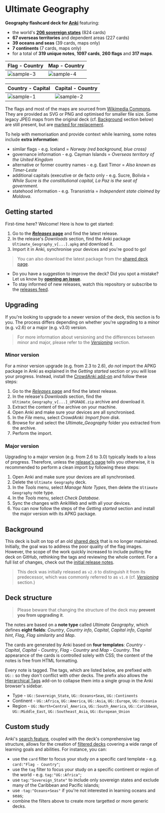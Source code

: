# Ultimate Geography

**Geography flashcard deck for [Anki](http://ankisrs.net/)** featuring:

- the world's **[206 sovereign states](https://en.wikipedia.org/wiki/List_of_sovereign_states)** (824 cards)
- **67 overseas territories** and dependent areas (227 cards)
- **39 oceans and seas** (39 cards, maps only)
- **7 continents** (7 cards, maps only)
- for a total of **319 unique notes**, **1097 cards**, **260 flags** and **317 maps**.

| Flag - Country | Map - Country |
| --- | --- |
| ![sample-3](https://cloud.githubusercontent.com/assets/2936402/21575808/3ac74916-cf6e-11e6-8857-1cd7aaa02b23.png) | ![sample-4](https://cloud.githubusercontent.com/assets/2936402/22322663/bd0552aa-e3f1-11e6-89d9-38b5a1048eff.png) |

| Country - Capital | Capital - Country |
| --- | --- |
| ![sample-1](https://cloud.githubusercontent.com/assets/2936402/21575807/3ac6ebec-cf6e-11e6-849a-19544d5dccf5.png) | ![sample-2](https://cloud.githubusercontent.com/assets/2936402/21575809/3ac77b7a-cf6e-11e6-8d72-76f4d3e21de8.png) |

The flags and most of the maps are sourced from [Wikimedia Commons](https://commons.wikimedia.org/). They are provided as SVG or PNG and optimised for smaller file size. Some legacy JPEG maps from the original deck (cf. [Background](#background) section below) are still present, but are [marked for replacement](https://github.com/axelboc/anki-ultimate-geography/issues/1#issuecomment-275280721).

To help with memorisation and provide context while learning, some notes include **extra information**:
- similar flags - e.g. Iceland = _Norway (red background, blue cross)_
- governance information - e.g. Cayman Islands = _Overseas territory of the United Kingdom_
- alternative or former country names - e.g. East Timor = _Also known as Timer-Leste_
- additional capitals (executive or de facto only - e.g. Sucre, Bolivia = _While Sucre is the constitutional capital, La Paz is the seat of government._
- statehood information - e.g. Transnistria = _Independent state claimed by Moldova_.


## Getting started

First-time here? Welcome! Here is how to get started:

1. Go to the **[_Releases_ page](https://github.com/axelboc/anki-ultimate-geography/releases)** and find the latest release.
1. In the release's _Downloads_ section, find the Anki package `Ultimate_Geography_v[...].apkg` and download it.
1. Import it in Anki, synchronise your devices and you're good to go!

> You can also download the latest package from the [shared deck page]( https://ankiweb.net/shared/info/2109889812).

- Do you have a suggestion to improve the deck? Did you spot a mistake? Let us know by **[opening an issue](https://github.com/axelboc/anki-ultimate-geography/issues)**.
- To stay informed of new releases, watch this repository or subscribe to the [releases feed](https://github.com/axelboc/anki-ultimate-geography/releases.atom).

## Upgrading

If you're looking to upgrade to a newer version of the deck, this section is fo you. The process differs depending on whether you're upgrading to a minor (e.g. v2.6) or a major (e.g. v3.0) version.

> For more information about versioning and the differences between minor and major, please refer to the [_Versioning_](CONTRIBUTING.md#versioning) section.

### Minor version

For a minor version upgrade (e.g. from 2.3 to 2.6), _do not_ import the APKG package in Anki as explained in the _Getting started_ section or you will lose your progress. Instead, install the [CrowdAnki add-on](https://github.com/Stvad/CrowdAnki) and follow these steps:

1. Go to the [_Releases_ page](https://github.com/axelboc/anki-ultimate-geography/releases) and find the latest release.
1. In the release's _Downloads_ section, find the `Ultimate_Geography_v[...]_UPGRADE.zip` archive and download it.
1. Extract the content of the archive on your machine.
1. Open Anki and make sure your devices are all synchronised.
1. In the _File_ menu, select _CrowdAnki: Import from disk_.
1. Browse for and select the _Ultimate\_Geography_ folder you extracted from the archive.
1. Perform the import.

### Major version

Upgrading to a major version (e.g. from 2.6 to 3.0) typically leads to a loss of progress. Therefore, unless the [release's page](https://github.com/axelboc/anki-ultimate-geography/releases) tells you otherwise, it is recommended to perform a clean import by following these steps:

1. Open Anki and make sure your devices are all synchronised.
1. Delete the `Ultimate Geography` deck.
1. In the _Tools_ menu, select _Manage Note Types_, then delete the `Ultimate Geography` note type.
1. In the _Tools_ menu, select _Check Database_.
1. Sync the changes with AnkiWeb and with all your devices.
1. You can now follow the steps of the _Getting started_ section and install the major version with its APKG package.

## Background

This deck is built on top of an old [shared deck](https://ankiweb.net/shared/info/261823898) that is no longer maintained. Initially, the goal was to address the poor quality of the flag images. However, the scope of the work quickly increased to include putting the deck on GitHub, rethinking the tags and reviewing the whole content. For a full list of changes, check out the [initial release notes](https://github.com/axelboc/anki-ultimate-geography/releases/tag/v2.0).

> This deck was initially released as `v2.0` to distinguish it from its predecessor, which was commonly referred to as `v1.0` (cf. [_Versioning_](CONTRIBUTING.md#versioning) section.)


## Deck structure

> Please beware that changing the structure of the deck may **prevent you from upgrading it**.

The notes are based on a **note type** called _Ultimate Geography_, which defines **eight fields**: _Country_, _Country info_, _Capital_, _Capital info_, _Capital hint_, _Flag_, _Flag similarity_ and _Map_.

The cards are generated by Anki based on **four templates**: _Country - Capital_, _Capital - Country_, _Flag - Country_ and _Map - Country_. The appearance of the cards is controlled solely with CSS; the content of the notes is free from HTML formatting.

Every note is tagged. The tags, which are listed below, are prefixed with `UG::` so they don't conflict with other decks. The prefix also allows the [Hierarchical Tags](https://ankiweb.net/shared/info/1089921461) add-on to collapse them into a single group in the Anki browser's sidebar.

- Type - `UG::Sovereign_State`, `UG::Oceans+Seas`, `UG::Continents`
- Continent - `UG::Africa`, `UG::America`, `UG::Asia`, `UG::Europe`, `UG::Oceania`
- Region - `UG::North+Central_America`, `UG::South_America`, `UG::Caribbean`, `UG::Middle_East`, `UG::Southeast_Asia`, `UG::European_Union`

## Custom study

Anki's [search feature](http://ankisrs.net/docs/manual.html#searching), coupled with the deck's comprehensive tag structure, allows for the creation of [filtered decks](https://apps.ankiweb.net/docs/manual.html#creating-manually) covering a wide range of learning goals and abilities. For instance, you can:

- use the `card` filter to focus your study on a specific card template - e.g. `card:"Flag - Country"`;
- use the `tag` filter to focus your study on a specific continent or region of the world - e.g. `tag:"UG::Africa"`;
- use `tag:"Sovereign_State"` to include only sovereign states and exclude many of the Caribbean and Pacific islands;
- use `-tag:"Oceans+Seas"` if you're not interested in learning oceans and seas;
- combine the filters above to create more targetted or more generic decks.
